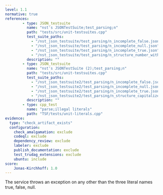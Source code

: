 ```yaml
---
level: 1.1
normative: true
references:
        - type: JSON_testsuite
          name: "nst's JSONTestSuite;test_parsing;n"
          path: "tests/src/unit-testsuites.cpp"
          test_suite_paths:
            - "/nst_json_testsuite/test_parsing/n_incomplete_false.json"
            - "/nst_json_testsuite/test_parsing/n_incomplete_null.json"
            - "/nst_json_testsuite/test_parsing/n_incomplete_true.json"
            - "/nst_json_testsuite/test_parsing/n_structure_number_with_trailing_garbage.json"
          description: ""
        - type: JSON_testsuite
          name: "nst's JSONTestSuite (2);test_parsing;n"
          path: "tests/src/unit-testsuites.cpp"
          test_suite_paths:
            - "/nst_json_testsuite2/test_parsing/n_incomplete_false.json"
            - "/nst_json_testsuite2/test_parsing/n_incomplete_null.json"
            - "/nst_json_testsuite2/test_parsing/n_incomplete_true.json"
            - "/nst_json_testsuite2/test_parsing/n_structure_capitalized_True.json"
          description: ""
        - type: cpp_test
          name: "parse;illegal literals"
          path: "TSF/tests/unit-literals.cpp"
evidence:
  type: "check_artifact_exists"
  configuration:
    check_amalgamation: exclude
    codeql: exclude
    dependency_review: exclude
    labeler: exclude
    publish_documentation: exclude
    test_trudag_extensions: exclude
    ubuntu: include
score:
    Jonas-Kirchhoff: 1.0
---
```


The service throws an exception on any other than the three literal names true, false, null.